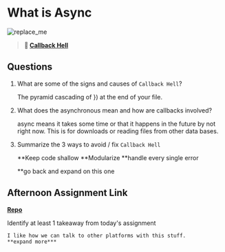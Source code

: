 # What is Async

![replace_me](https://codeworks.blob.core.windows.net/public/assets/img/illustrations/placeholder.svg)

> **📖 [Callback Hell](https://codeworksacademy.com/fs-student-guide/resources/wk4/01-Callbacks)**

## Questions

1. What are some of the signs and causes of `Callback Hell`?

    The pyramid cascading of }) at the end of your file.

2. What does the asynchronous mean and how are callbacks involved?

    async means it takes some time or that it happens in the future by not right now. This is for downloads or reading files from other data bases.

3. Summarize the 3 ways to avoid / fix `Callback Hell`

    **Keep code shallow
    **Modularize
    **handle every single error

    **go back and expand on this one

## Afternoon Assignment Link

**[Repo](https://github.com/autumnlay/<ASSIGNMENT_REPO>)**

Identify at least 1 takeaway from today's assignment

    I like how we can talk to other platforms with this stuff.
    **expand more***